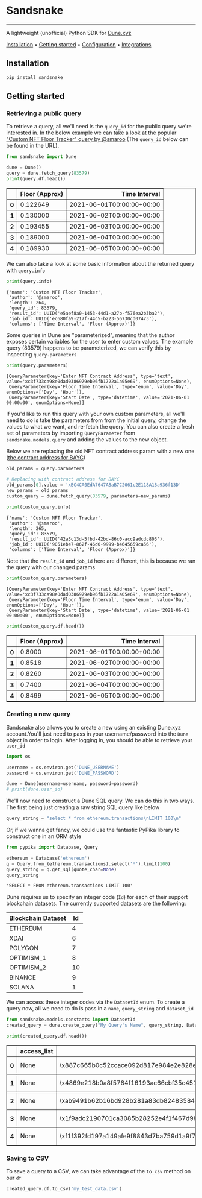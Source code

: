 # Sandsnake

---

A lightweight (unofficial) Python SDK for [Dune.xyz](https://dune.xyz/home)

[Installation](#installation) •
[Getting started](#getting-started) •
[Configuration](#configuration) •
[Integrations](#third-party-integrations)

## Installation

```sh
pip install sandsnake
```

## Getting started

### Retrieving a public query

To retrieve a query, all we'll need is the `query_id` for the public query we're interested in. In the below example we can take a look at the popular ["Custom NFT Floor Tracker" query by @smaroo](https://dune.xyz/queries/83579) (The `query_id` below can be found in the URL).

```python
from sandsnake import Dune

dune = Dune()
query = dune.fetch_query(83579)
print(query.df.head())
```

<div>
<table border="1" class="dataframe">
  <thead>
    <tr style="text-align: right;">
      <th></th>
      <th>Floor (Approx)</th>
      <th>Time Interval</th>
    </tr>
  </thead>
  <tbody>
    <tr>
      <th>0</th>
      <td>0.122649</td>
      <td>2021-06-01T00:00:00+00:00</td>
    </tr>
    <tr>
      <th>1</th>
      <td>0.130000</td>
      <td>2021-06-02T00:00:00+00:00</td>
    </tr>
    <tr>
      <th>2</th>
      <td>0.193455</td>
      <td>2021-06-03T00:00:00+00:00</td>
    </tr>
    <tr>
      <th>3</th>
      <td>0.189000</td>
      <td>2021-06-04T00:00:00+00:00</td>
    </tr>
    <tr>
      <th>4</th>
      <td>0.189930</td>
      <td>2021-06-05T00:00:00+00:00</td>
    </tr>
  </tbody>
</table>
</div>

We can also take a look at some basic information about the returned query with `query.info`

```python
print(query.info)
```

    {'name': 'Custom NFT Floor Tracker',
     'author': '@smaroo',
     'length': 264,
     'query_id': 83579,
     'result_id': UUID('e5aef8a0-1453-44d1-a27b-f576ea2b3ba2'),
     'job_id': UUID('ec680fa9-217f-44c5-b223-56730cd07473'),
     'columns': ['Time Interval', 'Floor (Approx)']}

Some queries in Dune are "parameterized", meaning that the author exposes certain variables for the user to enter custom values. The example query (83579) happens to be parameterized, we can verify this by inspecting `query.parameters`

```python
print(query.parameters)
```

    [QueryParameter(key='Enter NFT Contract Address', type='text', value='xc3f733ca98e0dad0386979eb96fb1722a1a05e69', enumOptions=None),
     QueryParameter(key='Floor Time Interval', type='enum', value='Day', enumOptions=['Day', 'Hour']),
     QueryParameter(key='Start Date', type='datetime', value='2021-06-01 00:00:00', enumOptions=None)]

If you'd like to run this query with your own custom parameters, all we'll need to do is take the parameters from from the initial query, change the values to what we want, and re-fetch the query. You can also create a fresh set of parameters by importing `QueryParameter` from `sandsnake.models.query` and adding the values to the new object.

Below we are replacing the old NFT contract address param with a new one ([the contract address for BAYC](https://etherscan.io/address/0xbc4ca0eda7647a8ab7c2061c2e118a18a936f13d))

```python
old_params = query.parameters

# Replacing with contract address for BAYC
old_params[0].value = 'xBC4CA0EdA7647A8aB7C2061c2E118A18a936f13D'
new_params = old_params
custom_query = dune.fetch_query(83579, parameters=new_params)

print(custom_query.info)
```

    {'name': 'Custom NFT Floor Tracker',
     'author': '@smaroo',
     'length': 265,
     'query_id': 83579,
     'result_id': UUID('42a3c13d-5fbd-42bd-86c0-acc9adcdc803'),
     'job_id': UUID('9051ebe7-862f-46d0-9999-b4645659ca56'),
     'columns': ['Time Interval', 'Floor (Approx)']}

Note that the `result_id` and `job_id` here are different, this is because we ran the query with our changed params

```python
print(custom_query.parameters)
```

    [QueryParameter(key='Enter NFT Contract Address', type='text', value='xc3f733ca98e0dad0386979eb96fb1722a1a05e69', enumOptions=None),
     QueryParameter(key='Floor Time Interval', type='enum', value='Day', enumOptions=['Day', 'Hour']),
     QueryParameter(key='Start Date', type='datetime', value='2021-06-01 00:00:00', enumOptions=None)]

```python
print(custom_query.df.head())
```

<div>
<table border="1" class="dataframe">
  <thead>
    <tr style="text-align: right;">
      <th></th>
      <th>Floor (Approx)</th>
      <th>Time Interval</th>
    </tr>
  </thead>
  <tbody>
    <tr>
      <th>0</th>
      <td>0.8000</td>
      <td>2021-06-01T00:00:00+00:00</td>
    </tr>
    <tr>
      <th>1</th>
      <td>0.8518</td>
      <td>2021-06-02T00:00:00+00:00</td>
    </tr>
    <tr>
      <th>2</th>
      <td>0.8260</td>
      <td>2021-06-03T00:00:00+00:00</td>
    </tr>
    <tr>
      <th>3</th>
      <td>0.7400</td>
      <td>2021-06-04T00:00:00+00:00</td>
    </tr>
    <tr>
      <th>4</th>
      <td>0.8499</td>
      <td>2021-06-05T00:00:00+00:00</td>
    </tr>
  </tbody>
</table>
</div>

### Creating a new query

Sandsnake also allows you to create a new using an existing Dune.xyz account.You'll just need to pass in your username/password into the `Dune` object in order to login. After logging in, you should be able to retrieve your `user_id`

```python
import os

username = os.environ.get('DUNE_USERNAME')
password = os.environ.get('DUNE_PASSWORD')

dune = Dune(username=username, password=password)
# print(dune.user_id)
```

We'll now need to construct a Dune SQL query. We can do this in two ways. The first being just creating a raw string SQL query like below

```python
query_string = "select * from ethereum.transactions\nLIMIT 100\n"
```

Or, if we wanna get fancy, we could use the fantastic PyPika library to construct one in an ORM style

```python
from pypika import Database, Query

ethereum = Database('ethereum')
q = Query.from_(ethereum.transactions).select('*').limit(100)
query_string = q.get_sql(quote_char=None)
query_string
```

    'SELECT * FROM ethereum.transactions LIMIT 100'

Dune requires us to specify an integer code (`Id`) for each of their support blockchain datasets. The currently supported datasets are the following:

| Blockchain Dataset | Id  |
| ------------------ | --- |
| ETHEREUM           | 4   |
| XDAI               | 6   |
| POLYGON            | 7   |
| OPTIMISM_1         | 8   |
| OPTIMISM_2         | 10  |
| BINANCE            | 9   |
| SOLANA             | 1   |

We can access these integer codes via the `DatasetId` enum. To create a query now, all we need to do is pass in a `name`, `query_string` and `dataset_id`

```python
from sandsnake.models.constants import DatasetId
created_query = dune.create_query("My Query's Name", query_string, DatasetId.ETHEREUM)
```

```python
print(created_query.df.head())
```

<div>
<table border="1" class="dataframe">
  <thead>
    <tr style="text-align: right;">
      <th></th>
      <th>access_list</th>
      <th>block_hash</th>
      <th>block_number</th>
      <th>block_time</th>
      <th>data</th>
      <th>from</th>
      <th>gas_limit</th>
      <th>gas_price</th>
      <th>gas_used</th>
      <th>hash</th>
      <th>index</th>
      <th>max_fee_per_gas</th>
      <th>max_priority_fee_per_gas</th>
      <th>nonce</th>
      <th>priority_fee_per_gas</th>
      <th>success</th>
      <th>to</th>
      <th>type</th>
      <th>value</th>
    </tr>
  </thead>
  <tbody>
    <tr>
      <th>0</th>
      <td>None</td>
      <td>\x887c665b0c52ccace092d817e984e2e828ef59079295...</td>
      <td>47287</td>
      <td>2015-08-07T08:50:01+00:00</td>
      <td>None</td>
      <td>\xdb312d1d6a2ccc64dd94a3892928bac82b4e8c15</td>
      <td>21000</td>
      <td>100000000000</td>
      <td>21000</td>
      <td>\xd3e6a2fc34066d20bb83020b1ee95b9dc7919fd242bd...</td>
      <td>0</td>
      <td>None</td>
      <td>None</td>
      <td>0</td>
      <td>None</td>
      <td>None</td>
      <td>\x34bb6978c5a1ad68777ad388c6787df53903430c</td>
      <td>None</td>
      <td>1000000000000000000</td>
    </tr>
    <tr>
      <th>1</th>
      <td>None</td>
      <td>\x4869e218b0a8f5784f16193ac66cbf35c4510ace0c9b...</td>
      <td>48698</td>
      <td>2015-08-07T15:29:53+00:00</td>
      <td>None</td>
      <td>\x48040276e9c17ddbe5c8d2976245dcd0235efa43</td>
      <td>90000</td>
      <td>57550496008</td>
      <td>21000</td>
      <td>\x8ba39f908731171fe96ee4e700e71d170ef8e651fac7...</td>
      <td>0</td>
      <td>None</td>
      <td>None</td>
      <td>0</td>
      <td>None</td>
      <td>None</td>
      <td>\xd8d0549637b65d58e7fb6cbdd11530b399d1ddac</td>
      <td>None</td>
      <td>100000000000000000000</td>
    </tr>
    <tr>
      <th>2</th>
      <td>None</td>
      <td>\xab9491b62b16bd928b281a83db82483584c22aeebc0d...</td>
      <td>49051</td>
      <td>2015-08-07T17:03:48+00:00</td>
      <td>None</td>
      <td>\x8686578c4f7c75246f548299d6ffdac3b67b5cd1</td>
      <td>90000</td>
      <td>57178423039</td>
      <td>21000</td>
      <td>\x57f8ba638903d6335e211eb470159587c73316788880...</td>
      <td>0</td>
      <td>None</td>
      <td>None</td>
      <td>0</td>
      <td>None</td>
      <td>None</td>
      <td>\x87abffa6b80f712c852a9558120ba6611f0b5e46</td>
      <td>None</td>
      <td>45150000000000000000</td>
    </tr>
    <tr>
      <th>3</th>
      <td>None</td>
      <td>\x1f9adc2190701ca3085b28252e4f1f467d980f763dad...</td>
      <td>49174</td>
      <td>2015-08-07T17:41:03+00:00</td>
      <td>None</td>
      <td>\x18e4ce47483b53040adbab35172c01ef64506e0c</td>
      <td>90000</td>
      <td>58589751415</td>
      <td>21000</td>
      <td>\xb8280da44f8d35011c3f431f7d1a82213477a4e742de...</td>
      <td>2</td>
      <td>None</td>
      <td>None</td>
      <td>0</td>
      <td>None</td>
      <td>None</td>
      <td>\xfb26ae2d3621829472555fbd11bb2a324b7a5c57</td>
      <td>None</td>
      <td>10000000000000000000</td>
    </tr>
    <tr>
      <th>4</th>
      <td>None</td>
      <td>\xf1f392fd197a149afe9f8843d7ba759d1a9f79d1ef62...</td>
      <td>49938</td>
      <td>2015-08-07T21:06:21+00:00</td>
      <td>None</td>
      <td>\xc6bf5b6558f2ee21f2e43d9ff9b5408a0cb89413</td>
      <td>90000</td>
      <td>71214529679</td>
      <td>21000</td>
      <td>\x538e1664c12c55287c98dc5dd248f60c642cbbbd7a18...</td>
      <td>0</td>
      <td>None</td>
      <td>None</td>
      <td>4</td>
      <td>None</td>
      <td>None</td>
      <td>\x33a3f479f6c3e7f91128348490d1f7e8d2a0fab5</td>
      <td>None</td>
      <td>5000000000000000000</td>
    </tr>
  </tbody>
</table>
</div>

### Saving to CSV

To save a query to a CSV, we can take advantage of the `to_csv` method on our `df`

```python
created_query.df.to_csv('my_test_data.csv')
```
